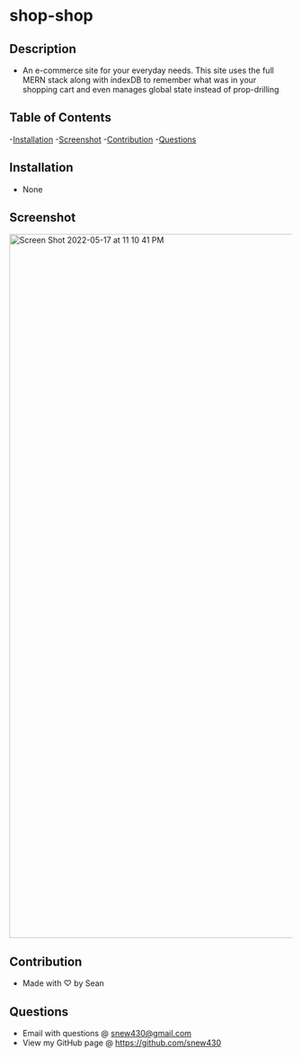 # shop-shop

## Description

- An e-commerce site for your everyday needs. This site uses the full MERN stack along with indexDB to remember what was in your shopping cart and even manages global state instead of prop-drilling

## Table of Contents

-[Installation](#installation) -[Screenshot](#screenshot) -[Contribution](#contribution) -[Questions](#questions)

## Installation

- None

## Screenshot

<img width="1253" alt="Screen Shot 2022-05-17 at 11 10 41 PM" src="https://user-images.githubusercontent.com/93355113/168949438-b69e5c7a-cb15-41e6-b614-215bed7c3ec0.png">

## Contribution

- Made with ♡ by Sean

## Questions

- Email with questions @ snew430@gmail.com
- View my GitHub page @ https://github.com/snew430
